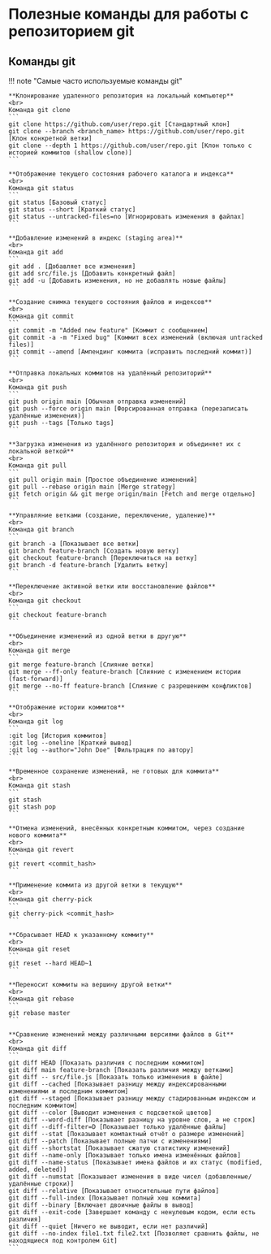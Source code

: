 # Полезные команды для работы с репозиторием git

## Команды git
!!! note "Самые часто используемые команды git"

    **Клонирование удаленного репозитория на локальный компьютер**
    <br>
    Команда git clone
    ```
    git clone https://github.com/user/repo.git [Стандартный клон]
    git clone --branch <branch_name> https://github.com/user/repo.git [Клон конкретной ветки]
    git clone --depth 1 https://github.com/user/repo.git [Клон только с историей коммитов (shallow clone)]
    ```

    **Отображение текущего состояния рабочего каталога и индекса**
    <br>
    Команда git status
    ``` 
    git status [Базовый статус]
    git status --short [Краткий статус]
    git status --untracked-files=no [Игнорировать изменения в файлах]
    ```

    **Добавление изменений в индекс (staging area)**
    <br>
    Команда git add
    ```
    git add . [Добавляет все изменения]
    git add src/file.js [Добавить конкретный файл]
    git add -u [Добавить изменения, но не добавлять новые файлы]
    ```

    **Создание снимка текущего состояния файлов и индексов**
    <br>
    Команда git commit
    ```
    git commit -m "Added new feature" [Коммит с сообщением]
    git commit -a -m "Fixed bug" [Коммит всех изменений (включая untracked files)]
    git commit --amend [Ампендинг коммита (исправить последний коммит)]
    ```

    **Отправка локальных коммитов на удалённый репозиторий**
    <br>
    Команда git push
    ```
    git push origin main [Обычная отправка изменений]
    git push --force origin main [Форсированная отправка (перезаписать удалённые изменения)]
    git push --tags [Только tags]  
    ```

    **Загрузка изменения из удалённого репозитория и объединяет их с локальной веткой**
    <br>
    Команда git pull
    ```
    git pull origin main [Простое объединение изменений]
    git pull --rebase origin main [Merge strategy]
    git fetch origin && git merge origin/main [Fetch and merge отдельно]
    ```

    **Управляние ветками (создание, переключение, удаление)**
    <br>
    Команда git branch
    ```
    git branch -a [Показывает все ветки]
    git branch feature-branch [Создать новую ветку]
    git checkout feature-branch [Переключиться на ветку]
    git branch -d feature-branch [Удалить ветку]
    ```

    **Переключение активной ветки или восстановление файлов**
    <br>
    Команда git checkout
    ```
    git checkout feature-branch
    ```

    **Объединение изменений из одной ветки в другую**
    <br>
    Команда git merge
    ```
    git merge feature-branch [Слияние ветки]
    git merge --ff-only feature-branch [Слияние с изменением истории (fast-forward)]
    git merge --no-ff feature-branch [Слияние с разрешением конфликтов]
    ```

    **Отображение истории коммитов**
    <br>
    Команда git log
    ```
    :git log [История коммитов]
    :git log --oneline [Краткий вывод]
    :git log --author="John Doe" [Фильтрация по автору]
    ```

    **Временное сохранение изменений, не готовых для коммита**
    <br>
    Команда git stash
    ```
    git stash
    git stash pop
    ```

    **Отмена изменений, внесённых конкретным коммитом, через создание нового коммита**
    <br>
    Команда git revert
    ```
    git revert <commit_hash>
    ```

    **Применение коммита из другой ветки в текущую**
    <br>
    Команда git cherry-pick
    ```
    git cherry-pick <commit_hash>
    ```

    **Сбрасывает HEAD к указанному коммиту**
    <br>
    Команда git reset
    ```
    git reset --hard HEAD~1
    ```

    **Переносит коммиты на вершину другой ветки**
    <br>
    Команда git rebase
    ```
    git rebase master
    ```

    **Сравнение изменений между различными версиями файлов в Git**
    <br>
    Команда git diff
    ```
    git diff HEAD [Показать различия с последним коммитом]
    git diff main feature-branch [Показать различия между ветками]
    git diff -- src/file.js [Показать только изменения в файле]
    git diff --cached [Показывает разницу между индексированными изменениями и последним коммитом] 
    git diff --staged [Показывает разницу между стадированным индексом и последним коммитом]
    git diff --color [Выводит изменения с подсветкой цветов]
    git diff --word-diff [Показывает разницу на уровне слов, а не строк]
    git diff --diff-filter=D [Показывает только удалённые файлы]
    git diff --stat [Показывает компактный отчёт о размере изменений]
    git diff --patch [Показывает полные патчи с изменениями]
    git diff --shortstat [Показывает сжатую статистику изменений]
    git diff --name-only [Показывает только имена изменённых файлов]
    git diff --name-status [Показывает имена файлов и их статус (modified, added, deleted)]
    git diff --numstat [Показывает изменения в виде чисел (добавленные/удалённые строки)]
    git diff --relative [Показывает относительные пути файлов]
    git diff --full-index [Показывает полный хеш коммита]
    git diff --binary [Включает двоичные файлы в вывод]
    git diff --exit-code [Завершает команду с ненулевым кодом, если есть различия]
    git diff --quiet [Ничего не выводит, если нет различий]
    git diff --no-index file1.txt file2.txt [Позволяет сравнить файлы, не находящиеся под контролем Git]
    ```
